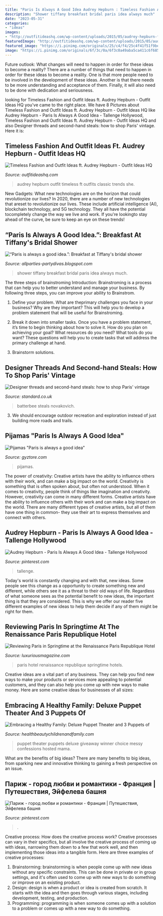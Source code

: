 ```yaml
---
title: "Paris Is Always A Good Idea Audrey Hepburn : Timeless Fashion And Outfit Ideas Ft. Audrey Hepburn"
description: "Shower tiffany breakfast bridal paris idea always much"
date: "2023-05-31"
categories:
- "ideas"
images:
- "http://outfitideashq.com/wp-content/uploads/2015/05/audrey-hepburn-fashion-8.jpg"
featuredImage: "http://outfitideashq.com/wp-content/uploads/2015/05/audrey-hepburn-fashion-8.jpg"
featured_image: "https://i.pinimg.com/originals/25/c4/f4/25c4f41f51f9beb2f21c627ddc9f9845.jpg"
image: "https://i.pinimg.com/originals/6f/3c/0a/6f3c0a49aba5ca411c6f6856a5623bce.jpg"
---
```



Future outlook: What changes will need to happen in order for these ideas to become a reality?
There are a number of things that need to happen in order for these ideas to become a reality. One is that more people need to be involved in the development of these ideas. Another is that there needs to be more understanding and acceptance of them. Finally, it will also need to be done with dedication and seriousness.

	

		
looking for Timeless Fashion and Outfit Ideas ft. Audrey Hepburn - Outfit Ideas HQ you've came to the right place. We have 8 Pictures about Timeless Fashion and Outfit Ideas ft. Audrey Hepburn - Outfit Ideas HQ like Audrey Hepburn - Paris Is Always A Good Idea - Tallenge Hollywood, Timeless Fashion and Outfit Ideas ft. Audrey Hepburn - Outfit Ideas HQ and also Designer threads and second-hand steals: how to shop Paris&#039; vintage. Here it is:
		
    
## Timeless Fashion And Outfit Ideas Ft. Audrey Hepburn - Outfit Ideas HQ

<img loading=lazy src="http://outfitideashq.com/wp-content/uploads/2015/05/audrey-hepburn-fashion-8.jpg" onerror="this.onerror=null;this.src='https://tse1.mm.bing.net/th?id=OIP.tjZP-70juc1zmPvXXvjZUwHaLH&amp;pid=15.1';" alt="Timeless Fashion and Outfit Ideas ft. Audrey Hepburn - Outfit Ideas HQ">

_Source: outfitideashq.com_

>audrey hepburn outfit timeless ft outfits classic trends she. 

	

New Gadgets: What new technologies are on the horizon that could revolutionize our lives?
In 2020, there are a number of new technologies that areset to revolutionize our lives. These include artificial intelligence (AI), blockchain technology, and 5G technology. They all have the potential tocompletely change the way we live and work. If you're lookingto stay ahead of the curve, be sure to keep an eye on these trends!

    
## “Paris Is Always A Good Idea.”: Breakfast At Tiffany&#039;s Bridal Shower

<img loading=lazy src="https://2.bp.blogspot.com/-TGBTpfUgcQE/Tyb_9DSojzI/AAAAAAAAABs/_RznsXeomU8/s1600/DSCN5099.JPG" onerror="this.onerror=null;this.src='https://tse2.mm.bing.net/th?id=OIP.gVENjph-VTe_jIu9FnWNmwHaFj&amp;pid=15.1';" alt="“Paris is always a good idea.”: Breakfast at Tiffany&#039;s bridal shower">

_Source: allparties-partydivas.blogspot.com_

>shower tiffany breakfast bridal paris idea always much. 

	

The three steps of brainstroming
Introduction:
Brainstroming is a process that can help you to better understand and manage your business. By following three steps, you can improve your ability to Brainstrom.

1. Define your problem. What are theprimary challenges you face in your business? Why are they important? This will help you to develop a problem statement that will be useful for Brainstroming.

2. Break it down into smaller tasks. Once you have a problem statement, it’s time to begin thinking about how to solve it. How do you plan on achieving your goal? What resources do you need? What tools do you want? These questions will help you to create tasks that will address the primary challenge at hand.

3. Brainstorm solutions.

    
## Designer Threads And Second-hand Steals: How To Shop Paris&#039; Vintage

<img loading=lazy src="https://static.standard.co.uk/s3fs-public/thumbnails/image/2019/11/25/11/Marmie-Blue-Paris-by-Adam-Batterbee.jpg?width=968&amp;auto=webp&amp;quality=75" onerror="this.onerror=null;this.src='https://tse2.mm.bing.net/th?id=OIP.40qro1hlk-EWlrFwmSrEwgHaE7&amp;pid=15.1';" alt="Designer threads and second-hand steals: how to shop Paris&#039; vintage">

_Source: standard.co.uk_

>batterbee steals novakovich. 

	

3. We should encourage outdoor recreation and exploration instead of just building more roads and trails.

    
## Pijamas &quot;Paris Is Always A Good Idea&quot;

<img loading=lazy src="https://www.gyztore.com/5735-thickbox_default/pijamas-si-puedes-sonarlo.jpg" onerror="this.onerror=null;this.src='https://tse2.mm.bing.net/th?id=OIP.aqByG2AioR4NuyBmkk7VMAHaJe&amp;pid=15.1';" alt="Pijamas &quot;Paris is always a good idea&quot;">

_Source: gyztore.com_

>pijamas. 

	

The power of creativity: Creative artists have the ability to influence others with their work, and can make a big impact on the world.
Creativity is something that is often spoken about, but often not understood. When it comes to creativity, people think of things like imagination and creativity. However, creativity can come in many different forms. Creative artists have the ability to influence others with their work and can make a big impact on the world. There are many different types of creative artists, but all of them have one thing in common- they use their art to express themselves and connect with others.

    
## Audrey Hepburn - Paris Is Always A Good Idea - Tallenge Hollywood

<img loading=lazy src="https://i.pinimg.com/originals/6f/3c/0a/6f3c0a49aba5ca411c6f6856a5623bce.jpg" onerror="this.onerror=null;this.src='https://tse2.mm.bing.net/th?id=OIP.Li2Md6zmJ3Gh5UxpbzSopwHaJd&amp;pid=15.1';" alt="Audrey Hepburn - Paris Is Always A Good Idea - Tallenge Hollywood">

_Source: pinterest.com_

>tallenge. 

	

Today's world is constantly changing and with that, new ideas. Some people see this change as a opportunity to create something new and different, while others see it as a threat to their old ways of life. Regardless of what someone sees as the potential benefit to new ideas, the important thing is that they are considered. This is why we offer our reader five different examples of new ideas to help them decide if any of them might be right for them.

    
## Reviewing Paris In Springtime At The Renaissance Paris Republique Hotel

<img loading=lazy src="https://www.luxuriousmagazine.com/wp-content/uploads/2016/05/Renaissance-Paris-Republique-Hotel-1.jpg" onerror="this.onerror=null;this.src='https://tse1.mm.bing.net/th?id=OIP.awZZ2bCBDKlzlSyqzlCKSwHaE7&amp;pid=15.1';" alt="Reviewing Paris in Springtime at the Renaissance Paris Republique Hotel">

_Source: luxuriousmagazine.com_

>paris hotel renaissance republique springtime hotels. 

	

Creative ideas are a vital part of any business. They can help you find new ways to make your products or services more appealing to potential customers, and they can also help you come up with new ways to make money. Here are some creative ideas for businesses of all sizes: 

    
## Embracing A Healthy Family: Deluxe Puppet Theater And 3 Puppets Of

<img loading=lazy src="http://2.bp.blogspot.com/-gaTq58HoUvM/URpeydxQoCI/AAAAAAAACn0/LQ-GsbRATrM/s1600/Puppet+theater+022.JPG" onerror="this.onerror=null;this.src='https://tse1.mm.bing.net/th?id=OIP.6wv8cl1llthrm3NjQAyRDQHaFj&amp;pid=15.1';" alt="Embracing a Healthy Family: Deluxe Puppet Theater and 3 Puppets of">

_Source: healthbeautychildrenandfamily.com_

>puppet theater puppets deluxe giveaway winner choice messy confessions hosted mama. 

	

What are the benefits of big ideas?
There are many benefits to big ideas, from sparking new and innovative thinking to gaining a fresh perspective on an issue.

    
## Париж - город любви и романтики - Франция | Путешествия, Эйфелева башня

<img loading=lazy src="https://i.pinimg.com/originals/25/c4/f4/25c4f41f51f9beb2f21c627ddc9f9845.jpg" onerror="this.onerror=null;this.src='https://tse3.mm.bing.net/th?id=OIP.-GQ6lFgH9x-1awUtagEL8QHaLH&amp;pid=15.1';" alt="Париж - город любви и романтики - Франция | Путешествия, Эйфелева башня">

_Source: pinterest.com_

>. 

	

Creative process: How does the creative process work?
Creative processes can vary in their specifics, but all involve the creative process of coming up with ideas, narrowing them down to a few that work well, and then implementing those ideas into a tangible form. Here are three examples of creative processes: 
1. Brainstorming: brainstorming is when people come up with new ideas without any specific constraints. This can be done in private or in group settings, and it's often used to come up with new ways to do something or improve on an existing product. 
2. Design: design is when a product or idea is created from scratch. It starts with the idea and then goes through various stages, including development, testing, and production. 
3. Programming: programming is when someone comes up with a solution to a problem or comes up with a new way to do something.

